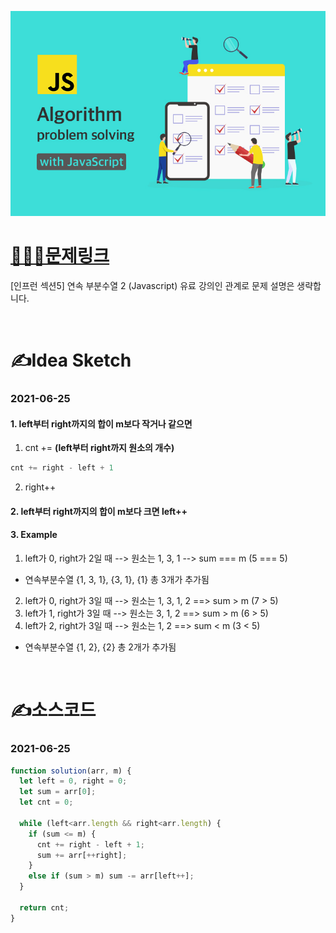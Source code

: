 [![인프런](../인프런표지.jpg)](https://www.inflearn.com/course/%EC%9E%90%EB%B0%94%EC%8A%A4%ED%81%AC%EB%A6%BD%ED%8A%B8-%EC%95%8C%EA%B3%A0%EB%A6%AC%EC%A6%98-%EB%AC%B8%EC%A0%9C%ED%92%80%EC%9D%B4/dashboard)
# [👩🏻‍💻문제링크](https://www.inflearn.com/course/%EC%9E%90%EB%B0%94%EC%8A%A4%ED%81%AC%EB%A6%BD%ED%8A%B8-%EC%95%8C%EA%B3%A0%EB%A6%AC%EC%A6%98-%EB%AC%B8%EC%A0%9C%ED%92%80%EC%9D%B4/dashboard)

[인프런 섹션5] 연속 부분수열 2 (Javascript)
유료 강의인 관계로 문제 설명은 생략합니다.

<br>

# ✍️Idea Sketch

### **2021-06-25**

#### 1. left부터 right까지의 합이 m보다 작거나 같으면

1) cnt += **(left부터 right까지 원소의 개수)**
```javascript
cnt += right - left + 1
```
2) right++

#### 2. left부터 right까지의 합이 m보다 크면 left++
#### 3. Example

1) left가 0, right가 2일 때 --> 원소는 1, 3, 1 --> sum === m (5 === 5)
- 연속부분수열 {1, 3, 1}, {3, 1}, {1} 총 3개가 추가됨

2) left가 0, right가 3일 때 --> 원소는 1, 3, 1, 2 ==> sum > m (7 > 5)
3) left가 1, right가 3일 때 --> 원소는 3, 1, 2 ==> sum > m (6 > 5)
4) left가 2, right가 3일 때 --> 원소는 1, 2 ==> sum < m (3 < 5)
- 연속부분수열 {1, 2}, {2} 총 2개가 추가됨 

<br>

# ✍️소스코드

### **2021-06-25**

```javascript
function solution(arr, m) {
  let left = 0, right = 0;
  let sum = arr[0];
  let cnt = 0;

  while (left<arr.length && right<arr.length) {
    if (sum <= m) {
      cnt += right - left + 1;
      sum += arr[++right];
    }
    else if (sum > m) sum -= arr[left++];
  }
  
  return cnt;
}
```
